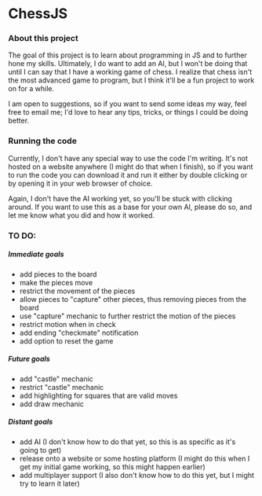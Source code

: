 # ChessJS

### About this project

The goal of this project is to learn about programming in JS and to further hone
my skills. Ultimately, I do want to add an AI, but I won't be doing that until I
can say that I have a working game of chess. I realize that chess isn't the most
advanced game to program, but I think it'll be a fun project to work on for a
while.

I am open to suggestions, so if you want to send some ideas my way, feel free to
email me; I'd love to hear any tips, tricks, or things I could be doing better.

### Running the code

Currently, I don't have any special way to use the code I'm writing.
It's not hosted on a website anywhere (I might do that when I finish), so if you
want to run the code you can download it and run it either by double clicking or
by opening it in your web browser of choice.

Again, I don't have the AI working yet, so you'll be stuck with clicking around.
If you want to use this as a base for your own AI, please do so, and let me know
what you did and how it worked.

### TO DO:

##### Immediate goals

- add pieces to the board
- make the pieces move
- restrict the movement of the pieces
- allow pieces to "capture" other pieces, thus removing pieces from the board
- use "capture" mechanic to further restrict the motion of the pieces
- restrict motion when in check
- add ending "checkmate" notification
- add option to reset the game

##### Future goals

- add "castle" mechanic
- restrict "castle" mechanic
- add highlighting for squares that are valid moves
- add draw mechanic

##### Distant goals

- add AI (I don't know how to do that yet, so this is as specific as it's going
  to get)
- release onto a website or some hosting platform (I might do this when I get my
  initial game working, so this might happen earlier)
- add multiplayer support (I also don't know how to do this yet, but I might try
  to learn it later)
